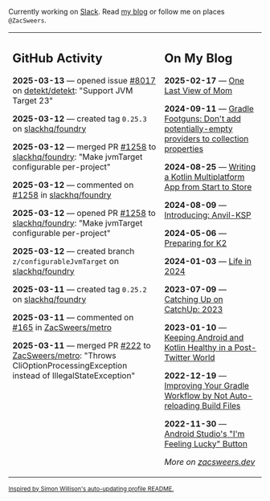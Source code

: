 Currently working on [Slack](https://slack.com/). Read [my blog](https://zacsweers.dev/) or follow me on places `@ZacSweers`.

<table><tr><td valign="top" width="60%">

## GitHub Activity
<!-- githubActivity starts -->
**2025-03-13** — opened issue [#8017](https://github.com/detekt/detekt/issues/8017) on [detekt/detekt](https://github.com/detekt/detekt): "Support JVM Target 23"

**2025-03-12** — created tag `0.25.3` on [slackhq/foundry](https://github.com/slackhq/foundry)

**2025-03-12** — merged PR [#1258](https://github.com/slackhq/foundry/pull/1258) to [slackhq/foundry](https://github.com/slackhq/foundry): "Make jvmTarget configurable per-project"

**2025-03-12** — commented on [#1258](https://github.com/slackhq/foundry/pull/1258#issuecomment-2718883291) in [slackhq/foundry](https://github.com/slackhq/foundry)

**2025-03-12** — opened PR [#1258](https://github.com/slackhq/foundry/pull/1258) to [slackhq/foundry](https://github.com/slackhq/foundry): "Make jvmTarget configurable per-project"

**2025-03-12** — created branch `z/configurableJvmTarget` on [slackhq/foundry](https://github.com/slackhq/foundry)

**2025-03-11** — created tag `0.25.2` on [slackhq/foundry](https://github.com/slackhq/foundry)

**2025-03-11** — commented on [#165](https://github.com/ZacSweers/metro/issues/165#issuecomment-2714585046) in [ZacSweers/metro](https://github.com/ZacSweers/metro)

**2025-03-11** — merged PR [#222](https://github.com/ZacSweers/metro/pull/222) to [ZacSweers/metro](https://github.com/ZacSweers/metro): "Throws CliOptionProcessingException instead of IllegalStateException"
<!-- githubActivity ends -->
</td><td valign="top" width="40%">

## On My Blog
<!-- blog starts -->
**2025-02-17** — [One Last View of Mom](https://www.zacsweers.dev/one-last-view-of-mom/)

**2024-09-11** — [Gradle Footguns: Don't add potentially-empty providers to collection properties](https://www.zacsweers.dev/gradle-footgun-adding-empty-providers-to-collection-properties/)

**2024-08-25** — [Writing a Kotlin Multiplatform App from Start to Store](https://www.zacsweers.dev/writing-a-kotlin-multiplatform-app-from-start-to-store/)

**2024-08-09** — [Introducing: Anvil-KSP](https://www.zacsweers.dev/introducing-anvil-ksp/)

**2024-05-06** — [Preparing for K2](https://www.zacsweers.dev/preparing-for-k2/)

**2024-01-03** — [Life in 2024](https://www.zacsweers.dev/life-in-2024/)

**2023-07-09** — [Catching Up on CatchUp: 2023](https://www.zacsweers.dev/catching-up-on-catchup-2023/)

**2023-01-10** — [Keeping Android and Kotlin Healthy in a Post-Twitter World](https://www.zacsweers.dev/keeping-android-healthy/)

**2022-12-19** — [Improving Your Gradle Workflow by Not Auto-reloading Build Files](https://www.zacsweers.dev/improving-your-workflow-by-not-auto-reloading-build-files/)

**2022-11-30** — [Android Studio's "I'm Feeling Lucky" Button](https://www.zacsweers.dev/android-studios-im-feeling-lucky-button/)
<!-- blog ends -->
_More on [zacsweers.dev](https://zacsweers.dev/)_
</td></tr></table>

<sub><a href="https://simonwillison.net/2020/Jul/10/self-updating-profile-readme/">Inspired by Simon Willison's auto-updating profile README.</a></sub>